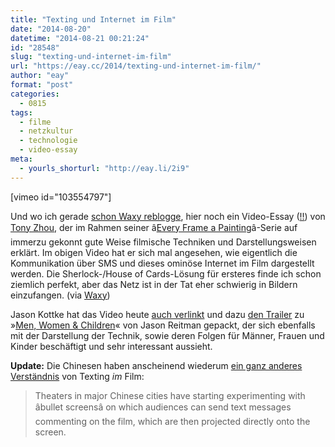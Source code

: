 ```yaml
---
title: "Texting und Internet im Film"
date: "2014-08-20"
datetime: "2014-08-21 00:21:24"
id: "28548"
slug: "texting-und-internet-im-film"
url: "https://eay.cc/2014/texting-und-internet-im-film/"
author: "eay"
format: "post"
categories:
  - 0815
tags:
  - filme
  - netzkultur
  - technologie
  - video-essay
meta:
  - yourls_shorturl: "http://eay.li/2i9"
---
```


\[vimeo id="103554797"\]

Und wo ich gerade [schon Waxy reblogge](//eay.cc/2014/gifyoutube-com/), hier noch ein Video-Essay ([!!](//eay.cc/2014/humans-need-not-apply/)) von [Tony Zhou](http://twitter.com/tonyszhou), der im Rahmen seiner â[Every Frame a Painting](http://everyframeapainting.tumblr.com/)â-Serie auf immerzu gekonnt gute Weise filmische Techniken und Darstellungsweisen erklärt. Im obigen Video hat er sich mal angesehen, wie eigentlich die Kommunikation über SMS und dieses ominöse Internet im Film dargestellt werden. Die Sherlock-/House of Cards-Lösung für ersteres finde ich schon ziemlich perfekt, aber das Netz ist in der Tat eher schwierig in Bildern einzufangen. (via [Waxy](http://waxy.org/links/))

Jason Kottke hat das Video heute [auch verlinkt](http://kottke.org/14/08/texting-in-movies) und dazu [den Trailer](https://www.youtube.com/watch?v=lR_lKig3toQ) zu »[Men, Women & Children](http://www.imdb.com/title/tt3179568/)« von Jason Reitman gepackt, der sich ebenfalls mit der Darstellung der Technik, sowie deren Folgen für Männer, Frauen und Kinder beschäftigt und sehr interessant aussieht.

**Update:** Die Chinesen haben anscheinend wiederum [ein ganz anderes Verständnis](http://www.hollywoodreporter.com/news/chinese-theaters-test-system-onscreen-726204) von Texting _im_ Film:

> Theaters in major Chinese cities have starting experimenting with âbullet screensâ on which audiences can send text messages commenting on the film, which are then projected directly onto the screen.
